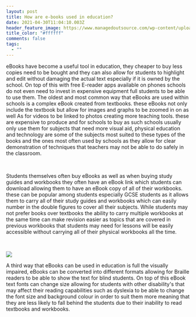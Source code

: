 ```yaml
---
layout: post
title: How are e-books used in education?
date: 2021-04-30T11:04:10.003Z
header_feature_image: https://www.managedoutsource.com/wp-content/uploads/2019/09/advantages-of-interactive-ebooks-the-education-sector.jpg
title_color: "#ffffff"
comments: false
tags:
  - ""
---
```

<!--StartFragment-->

eBooks have become a useful tool in education, they cheaper to buy less copies need to be bought and they can also allow for students to highlight and edit without damaging the actual text especially if it is owned by the school. On top of this with free E-reader apps available on phones schools do not even need to invest in expensive equipment full students to be able to use them. The oldest and most common way that eBooks are used within schools is a complex eBook created from textbooks. these eBooks not only include the textbook but allow for images and graphs to be zoomed in on as well As for videos to be linked to photos creating more teaching tools. these are expensive to produce and for schools to buy as such schools usually only use them for subjects that need more visual aid, physical education and technology are some of the subjects most suited to these types of the books and the ones most often used by schools as they allow for clear demonstration of techniques that teachers may not be able to do safely in the classroom.

 

Students themselves often buy eBooks as well as when buying study guides and workbooks they often have an eBook link which students can download allowing them to have an eBook copy of all of their workbooks. these can be popular among students especially GCSE students as it allows them to carry all of their study guides and workbooks which can easily number in the double figures to cover all their subjects. While students may not prefer books over textbooks the ability to carry multiple workbooks at the same time can make revision easier as topics that are covered in previous workbooks that students may need for lessons will be easily accessible without carrying all of their physical workbooks all the time.

 

![](https://www.disabled-world.com/pics/1/orbit-braille-reader.jpg)

A third way that eBooks can be used in education is full the visually impaired, eBooks can be converted into different formats allowing for Braille readers to be able to show the text for blind students. On top of this eBook text fonts can change size allowing for students with other disability's that may affect their reading capabilities such as dyslexia to be able to change the font size and background colour in order to suit them more meaning that they are less likely to fall behind the students due to their inability to read textbooks and workbooks.

<!--EndFragment-->